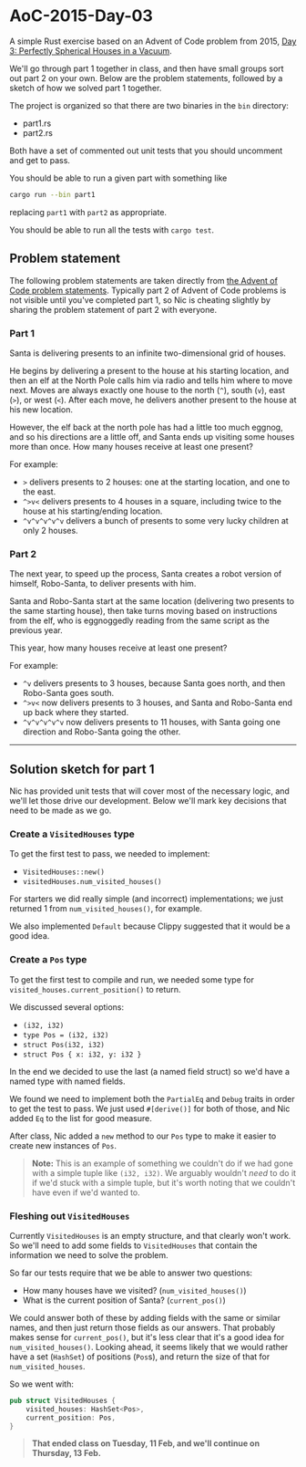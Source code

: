 # AoC-2015-Day-03

A simple Rust exercise based on an Advent of Code problem from 2015, [Day 3: Perfectly Spherical Houses in a Vacuum](https://adventofcode.com/2015/day/3).

We'll go through part 1 together in class, and then have small groups sort out part 2 on your own. Below are the problem statements, followed by a sketch of how we solved part 1 together.

The project is organized so that there are two binaries in the `bin` directory:

* part1.rs
* part2.rs

Both have a set of commented out unit tests that you should uncomment and get to pass.

You should be able to run a given part with something like

```bash
cargo run --bin part1
```

replacing `part1` with `part2` as appropriate.

You should be able to run all the tests with `cargo test`.

## Problem statement

The following problem statements are taken directly from [the Advent of Code problem statements](https://adventofcode.com/2015/day/3).
Typically part 2 of Advent of Code problems is not visible until you've completed part 1, so Nic is cheating slightly by
sharing the problem statement of part 2 with everyone.

### Part 1

Santa is delivering presents to an infinite two-dimensional grid of houses.

He begins by delivering a present to the house at his starting location, and then
an elf at the North Pole calls him via radio and tells him where to move next.
Moves are always exactly one house to the north (`^`), south (`v`), east (`>`), or west (`<`).
After each move, he delivers another present to the house at his new location.

However, the elf back at the north pole has had a little too much eggnog, and so
his directions are a little off, and Santa ends up visiting some houses more than
once. How many houses receive at least one present?

For example:

* `>` delivers presents to 2 houses: one at the starting location, and one to the east.
* `^>v<` delivers presents to 4 houses in a square, including twice to the house at
  his starting/ending location.
* `^v^v^v^v^v` delivers a bunch of presents to some very lucky children at only 2 houses.

### Part 2

The next year, to speed up the process, Santa creates a robot version of himself,
Robo-Santa, to deliver presents with him.

Santa and Robo-Santa start at the same location (delivering two presents to the
same starting house), then take turns moving based on instructions from the elf,
who is eggnoggedly reading from the same script as the previous year.

This year, how many houses receive at least one present?

For example:

* `^v` delivers presents to 3 houses, because Santa goes north, and then Robo-Santa goes south.
* `^>v<` now delivers presents to 3 houses, and Santa and Robo-Santa end up back where
  they started.
* `^v^v^v^v^v` now delivers presents to 11 houses, with Santa going one direction and
  Robo-Santa going the other.

---

## Solution sketch for part 1

Nic has provided unit tests that will cover most of the necessary logic, and we'll let those
drive our development. Below we'll mark key decisions that need to be made as we go.

### Create a `VisitedHouses` type

To get the first test to pass, we needed to implement:

* `VisitedHouses::new()`
* `visitedHouses.num_visited_houses()`

For starters we did really simple (and incorrect) implementations; we just returned 1 from
`num_visited_houses()`, for example.

We also implemented `Default` because Clippy suggested
that it would be a good idea.

### Create a `Pos` type

To get the first test to compile and run, we needed some
type for `visited_houses.current_position()` to return.

We discussed several options:

* `(i32, i32)`
* `type Pos = (i32, i32)`
* `struct Pos(i32, i32)`
* `struct Pos { x: i32, y: i32 }`

In the end we decided to use the last (a named
field struct) so we'd have a named type with
named fields.

We found we need to implement both the `PartialEq` and
`Debug` traits in order to get the test to pass. We
just used `#[derive()]` for both of those, and
Nic added `Eq` to the list for good measure.

After class, Nic added a `new` method to our `Pos`
type to make it easier to create new instances of `Pos`.

> **Note:** This is an example of something we couldn't
> do if we had gone with a simple tuple like `(i32, i32)`.
> We arguably wouldn't _need_ to do it if we'd stuck with
> a simple tuple, but it's worth noting that we couldn't
> have even if we'd wanted to.

### Fleshing out `VisitedHouses`

Currently `VisitedHouses` is an empty structure, and
that clearly won't work. So we'll need to add some
fields to `VisitedHouses` that contain the information
we need to solve the problem.

So far our tests require that we be able to answer
two questions:

* How many houses have we visited? (`num_visited_houses()`)
* What is the current position of Santa? (`current_pos()`)

We could answer both of these by adding fields with the
same or similar names, and then just return those fields
as our answers. That probably makes sense for
`current_pos()`, but it's less clear that it's a good
idea for `num_visited_houses()`. Looking ahead, it
seems likely that we would rather have a set (`HashSet`)
of positions (`Pos`s), and return the size of that
for `num_visited_houses`.

So we went with:

```rust
pub struct VisitedHouses {
    visited_houses: HashSet<Pos>,
    current_position: Pos,
}
```

> **That ended class on Tuesday, 11 Feb, and we'll continue
on Thursday, 13 Feb.**
